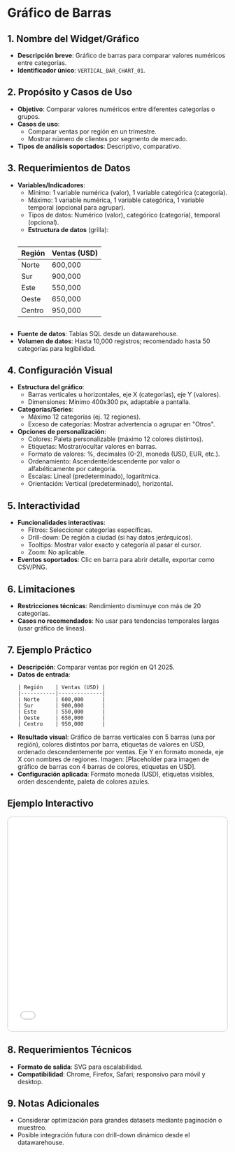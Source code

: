 # Gráfico de Barras

## 1. Nombre del Widget/Gráfico
- **Descripción breve**: Gráfico de barras para comparar valores numéricos entre categorías.
- **Identificador único**: `VERTICAL_BAR_CHART_01`.

## 2. Propósito y Casos de Uso
- **Objetivo**: Comparar valores numéricos entre diferentes categorías o grupos.
- **Casos de uso**:
    - Comparar ventas por región en un trimestre.
    - Mostrar número de clientes por segmento de mercado.
- **Tipos de análisis soportados**: Descriptivo, comparativo.

## 3. Requerimientos de Datos
- **Variables/Indicadores**:
    - Mínimo: 1 variable numérica (valor), 1 variable categórica (categoría).
    - Máximo: 1 variable numérica, 1 variable categórica, 1 variable temporal (opcional para agrupar).
    - Tipos de datos: Numérico (valor), categórico (categoría), temporal (opcional).
  - **Estructura de datos** (grilla):
    ```
  | Región    | Ventas (USD) |
  |-----------|--------------|
  | Norte     | 600,000      |
  | Sur       | 900,000      |
  | Este      | 550,000      |
  | Oeste     | 650,000      |
  | Centro    | 950,000      |
    ```
- **Fuente de datos**: Tablas SQL desde un datawarehouse.
- **Volumen de datos**: Hasta 10,000 registros; recomendado hasta 50 categorías para legibilidad.

## 4. Configuración Visual
- **Estructura del gráfico**:
    - Barras verticales u horizontales, eje X (categorías), eje Y (valores).
    - Dimensiones: Mínimo 400x300 px, adaptable a pantalla.
- **Categorías/Series**:
    - Máximo 12 categorías (ej. 12 regiones).
    - Exceso de categorías: Mostrar advertencia o agrupar en "Otros".
- **Opciones de personalización**:
    - Colores: Paleta personalizable (máximo 12 colores distintos).
    - Etiquetas: Mostrar/ocultar valores en barras.
    - Formato de valores: %, decimales (0-2), moneda (USD, EUR, etc.).
    - Ordenamiento: Ascendente/descendente por valor o alfabéticamente por categoría.
    - Escalas: Lineal (predeterminado), logarítmica.
    - Orientación: Vertical (predeterminado), horizontal.

## 5. Interactividad
- **Funcionalidades interactivas**:
    - Filtros: Seleccionar categorías específicas.
    - Drill-down: De región a ciudad (si hay datos jerárquicos).
    - Tooltips: Mostrar valor exacto y categoría al pasar el cursor.
    - Zoom: No aplicable.
- **Eventos soportados**: Clic en barra para abrir detalle, exportar como CSV/PNG.

## 6. Limitaciones
- **Restricciones técnicas**: Rendimiento disminuye con más de 20 categorías.
- **Casos no recomendados**: No usar para tendencias temporales largas (usar gráfico de líneas).

## 7. Ejemplo Práctico
- **Descripción**: Comparar ventas por región en Q1 2025.
- **Datos de entrada**:
  ```
  | Región    | Ventas (USD) |
  |-----------|--------------|
  | Norte     | 600,000      |
  | Sur       | 900,000      |
  | Este      | 550,000      |
  | Oeste     | 650,000      |
  | Centro    | 950,000      |
  ```
- **Resultado visual**: Gráfico de barras verticales con 5 barras (una por región), colores distintos por barra, etiquetas de valores en USD, ordenado descendentemente por ventas. Eje Y en formato moneda, eje X con nombres de regiones. Imagen: [Placeholder para imagen de gráfico de barras con 4 barras de colores, etiquetas en USD].
- **Configuración aplicada**: Formato moneda (USD), etiquetas visibles, orden descendente, paleta de colores azules.

## Ejemplo Interactivo

<div class="widget-interactive-container" style="border: 1px solid #ccc; padding: 5px; border-radius: 10px; margin-bottom: 20px; min-height: 480px; position: relative;">
  <iframe src="../../../assets/widgets_html/comparacion/vertical_bar_chart_01_interactive.html" 
          style="width: 100%; height: 480px; border: none; overflow: auto;"
          loading="lazy"
          title="Ejemplo Interactivo de Gráfico de barras horizontal">
  </iframe>
</div>

<style>
/* Opcional: Para asegurar que el iframe se ajuste bien si el contenido es más alto */
.widget-interactive-container iframe {
    min-height: 480px; /* Ajusta según la altura típica de tus widgets */
}
</style>

## 8. Requerimientos Técnicos
- **Formato de salida**: SVG para escalabilidad.
- **Compatibilidad**: Chrome, Firefox, Safari; responsivo para móvil y desktop.

## 9. Notas Adicionales
- Considerar optimización para grandes datasets mediante paginación o muestreo.
- Posible integración futura con drill-down dinámico desde el datawarehouse.